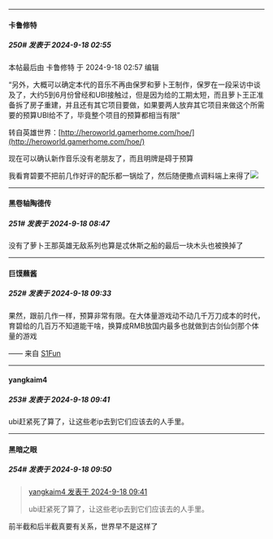﻿
*****

####  卡鲁修特  
##### 250#       发表于 2024-9-18 02:55

 本帖最后由 卡鲁修特 于 2024-9-18 02:57 编辑 

“另外，大概可以确定本代的音乐不再由保罗和萝卜王制作，保罗在一段采访中谈及了，大约5到6月份曾经和UBI接触过，但是因为给的工期太短，而且萝卜王正准备拆了房子重建，并且还有其它项目要做，如果要两人放弃其它项目来做这个所需要的预算UBI给不了，毕竟整个项目的预算都相当有限”

转自英雄世界：[http://heroworld.gamerhome.com/hoe/](http://heroworld.gamerhome.com/hoe/)

现在可以确认新作音乐没有老朋友了，而且明牌是碍于预算

我看育碧要不把前几作好评的配乐都一锅烩了，然后随便撒点调料端上来得了<img src="https://static.saraba1st.com/image/smiley/face2017/067.png" referrerpolicy="no-referrer">


*****

####  黑卷轴陶德传  
##### 251#       发表于 2024-9-18 08:47

没有了萝卜王那英雄无敌系列也算是忒休斯之船的最后一块木头也被换掉了


*****

####  巨馍蘸酱  
##### 252#       发表于 2024-9-18 09:33

果然，跟前几作一样，预算非常有限。在大体量游戏动不动几千万刀成本的时代，育碧给的几百万不知道能干啥，换算成RMB放国内最多也就做到古剑仙剑那个体量的游戏

—— 来自 [S1Fun](https://s1fun.koalcat.com)


*****

####  yangkaim4  
##### 253#       发表于 2024-9-18 09:41

ubi赶紧死了算了，让这些老ip去到它们应该去的人手里。


*****

####  黑暗之眼  
##### 254#       发表于 2024-9-18 09:50

<blockquote><a href="httphttps://bbs.saraba1st.com/2b/forum.php?mod=redirect&amp;goto=findpost&amp;pid=66232638&amp;ptid=2196156" target="_blank">yangkaim4 发表于 2024-9-18 09:41</a>

ubi赶紧死了算了，让这些老ip去到它们应该去的人手里。</blockquote>
前半截和后半截真要有关系，世界早不是这样了


